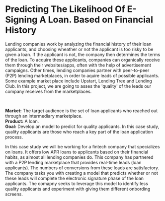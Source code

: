 # Predicting The Likelihood Of E-Signing A Loan. Based on Financial History

<p>Lending companies work by analyzing the financial history of their loan applicants, and choosing wheather or not the applicant is too risky to be given a loan. If the applicant is not, the company then determines the terms of the loan. To acquire these applicants, companies can organically receive them through their websites/apps, often with the help of advertisement campaigns. Other times, lending companies partner with peer-to-peer (P2P) lending marketplaces, in order to aquire leads of possible applicants. Some example market place include Upstart, Lending Tree and Lending Club. In this project, we are going to asses the 'quality' of the leads our company receives from the marketplaces.</p><br>

**Market:** The target audience is the set of loan applicants who reached out through an intermediary marketplace.<br>
**Product:** A loan.<br>
**Goal:** Develop an model to predict for quality applicants. In this case study, quality applicants are those who reach a key part of the loan application process.<br>

<p>In this case study we will be working for a fintech company that specializes on loans. It offers low APR loans to applicants based on their financial habits, as almost all lending companies do. This company has partnered with a P2P lending marketplace that provides real-time leads (loan applicants). The numbers of conversions from these leads are satisfactory.
    The company tasks you with creating a model that predicts whether or not these leads will complete the electronic signature phase of the loan applicants. The comapny seeks to leverage this model to identify less quality applicants and experiment with giving them different onbording screens.</p>


